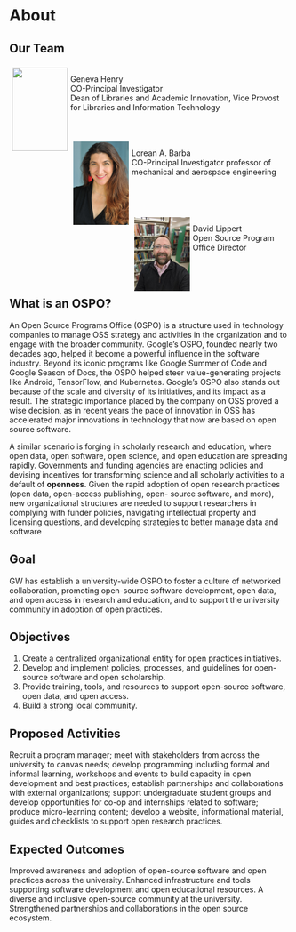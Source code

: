 # About

## Our Team
<img align="left" width="100" height="150" style="border: 5px solid transparent;" src="images/henry
.jpg">
<br>
Geneva Henry<br>
CO-Principal Investigator<br>
Dean of Libraries and Academic Innovation, Vice Provost for Libraries and Information Technology
<br>
<br>
<br>

<img align="left" width="100" style="border: 5px solid transparent;" src="images/barba.jpg">
<br>
Lorean A. Barba<br>
CO-Principal Investigator
professor of mechanical and aerospace engineering
<br>
<br>
<br>
<br>
<br>

<img align="left" width="100" style="border: 5px solid transparent;" src="images/Lippert.jpg">
<br>
David Lippert<br>
Open Source Program Office Director
<br>
<br>
<br>
<br>

## What is an OSPO?
An Open Source Programs Office (OSPO) is a structure used in technology companies to manage
OSS strategy and activities in the organization and to engage with the broader community.
Google’s OSPO, founded nearly two decades ago, helped it become a powerful influence in the
software industry. Beyond its iconic programs like Google Summer of Code and Google Season
of Docs, the OSPO helped steer value-generating projects like Android, TensorFlow, and
Kubernetes. Google’s OSPO also stands out because of the scale and diversity of its initiatives,
and its impact as a result. The strategic importance placed by the company on OSS proved a
wise decision, as in recent years the pace of innovation in OSS has accelerated major
innovations in technology that now are based on open source software.

A similar scenario is forging in scholarly research and education, where open data, open
software, open science, and open education are spreading rapidly. Governments and funding
agencies are enacting policies and devising incentives for transforming science and all scholarly
activities to a default of **openness**.  Given the rapid adoption of open research practices (open data, open-access publishing, open-
source software, and more), new organizational structures are needed to support researchers in
complying with funder policies, navigating intellectual property and licensing questions, and
developing strategies to better manage data and software

## Goal
GW has establish a university-wide OSPO to foster a culture of networked collaboration, promoting open-source software development, open data, and open access in research and education, and to support the university community in adoption of open practices.

## Objectives
1. Create a centralized organizational entity for open practices initiatives.
2. Develop and implement policies, processes, and guidelines for open-source software and open scholarship.
3. Provide training, tools, and resources to support open-source software, open data, and open access. 
4. Build a strong local community.

## Proposed Activities
Recruit a program manager; meet with stakeholders from across the university to canvas needs; develop
programming including formal and informal learning, workshops and events to build capacity in open development
and best practices; establish partnerships and collaborations with external organizations; support undergraduate student groups and develop opportunities for co-op and internships related to software; produce micro-learning content; develop a website, informational material, guides and checklists to support open research practices.

## Expected Outcomes
Improved awareness and adoption of open-source software and open practices across the university. Enhanced
infrastructure and tools supporting software development and open educational resources. A diverse and inclusive
open-source community at the university. Strengthened partnerships and collaborations in the open source
ecosystem.